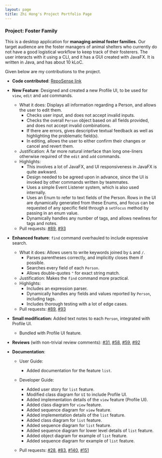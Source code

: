 ```yaml
---
layout: page
title: Zhi Hong's Project Portfolio Page 
---
```


### Project: Foster Family
This is a desktop application for **managing animal foster families**. Our target audience are the foster managers of animal shelters who currently do not have a good logistical workflow to keep track of their fosterers. The user interacts with it using a CLI, and it has a GUI created with JavaFX. It is written in Java, and has about 10 kLoC.

Given below are my contributions to the project.

* **Code contributed**: [RepoSense link](https://nus-cs2103-ay2324s1.github.io/tp-dashboard/?search=h1410101&breakdown=false&sort=groupTitle%20dsc&sortWithin=title&since=2023-09-22&timeframe=commit&mergegroup=&groupSelect=groupByRepos)

* **New Feature**: Designed and created a new Profile UI, to be used for `view`, `edit` and `add` commands.
  * What it does: Displays all information regarding a Person, and allows the user to edit them.
    * Checks user input, and does not accept invalid inputs.
    * Checks the overall `Person` object based on all fields provided, and does not accept invalid combinations.
    * If there are errors, gives descriptive textual feedback as well as highlighting the problematic field(s).
    * In editing, allows the user to either confirm their changes or cancel and revert them.
  * Justification: A far more natural interface than long one-liners otherwise required of the `edit` and `add` commands.
  * Highlights:
    * This involves a lot of JavaFX, and UI responsiveness in JavaFX is quite awkward.
    * Design needed to be agreed upon in advance, since the UI is invoked by other commands written by teammates.
    * Uses a simple Event Listener system, which is also used internally.
    * Uses an Enum to refer to text fields of the Person. Rows in the UI are dynamically generated from these Enums, and focus can be requested of any specific field through a `setFocus` method by passing in an enum value.
    * Dynamically handles any number of tags, and allows newlines for tags and notes.
  * Pull requests: [#89](https://github.com/AY2324S1-CS2103T-T13-4/tp/pull/89), [#93](https://github.com/AY2324S1-CS2103T-T13-4/tp/pull/93)

* **Enhanced feature**: `find` command overhauled to include expressive search.
    * What it does: Allows users to write keywords joined by `&` and `/`.
        * Parses parentheses correctly, and implicitly closes them if possible.
        * Searches every field of each `Person`.
        * Allows double-quotes `"` for exact string match.
    * Justification: Makes the `find` command more practical.
    * Highlights:
        * Includes an expression parser.
        * Dynamically handles any fields and values reported by `Person`, including tags.
        * Includes thorough testing with a lot of edge cases.
    * Pull requests: [#89](https://github.com/AY2324S1-CS2103T-T13-4/tp/pull/89), [#93](https://github.com/AY2324S1-CS2103T-T13-4/tp/pull/93)

* **Small modification:** Added text notes to each `Person`, integrated with Profile UI.
  * Bundled with Profile UI feature.

* **Reviews** (with non-trivial review comments): [#31](https://github.com/AY2324S1-CS2103T-T13-4/tp/pull/31), [#58](https://github.com/AY2324S1-CS2103T-T13-4/tp/pull/58), [#59](https://github.com/AY2324S1-CS2103T-T13-4/tp/pull/59), [#92](https://github.com/AY2324S1-CS2103T-T13-4/tp/pull/92)  

* **Documentation**:
    * User Guide:
        * Added documentation for the feature `list`.

  * Developer Guide:
      * Added user story for `list` feature.
      * Modified class diagram for `UI` to include Profile UI.
      * Added implementation details of the `view` feature (Profile UI).
      * Added class diagram for `view` feature.
      * Added sequence diagram for `view` feature.
      * Added implementation details of the `list` feature.
      * Added class diagram for `list` feature.
      * Added sequence diagram for `list` feature.
      * Added sequence diagram for lower level details of `list` feature.
      * Added object diagram for example of `list` feature.
      * Added sequence diagram for example of `list` feature.

  * Pull requests: [#28](https://github.com/AY2324S1-CS2103T-T13-4/tp/pull/28), [#83](https://github.com/AY2324S1-CS2103T-T13-4/tp/pull/83), [#140](https://github.com/AY2324S1-CS2103T-T13-4/tp/pull/140), [#151](https://github.com/AY2324S1-CS2103T-T13-4/tp/pull/151) 
